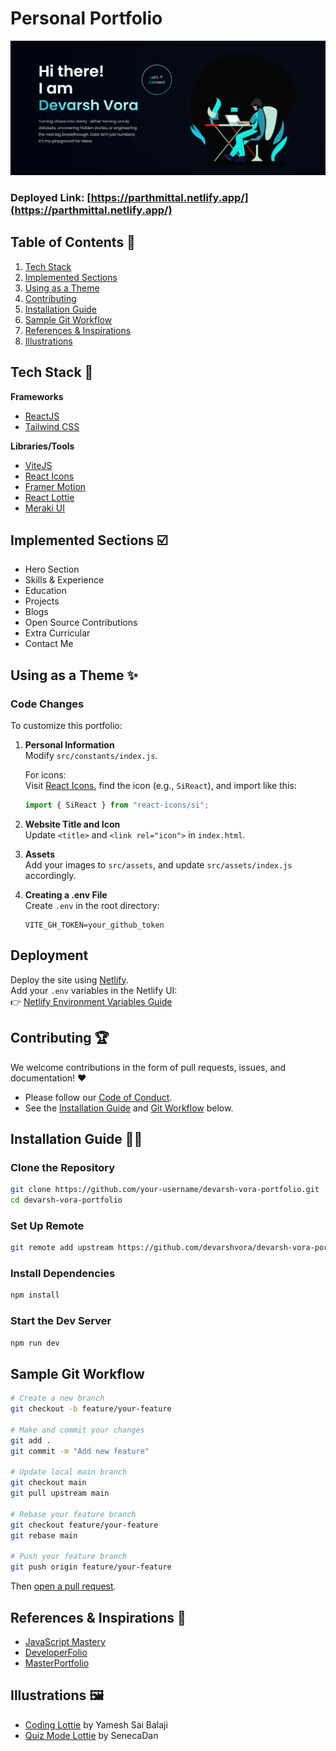 # Personal Portfolio

![Portfolio Screenshot](./Header.png)

### Deployed Link: [https://parthmittal.netlify.app/](https://parthmittal.netlify.app/)

## Table of Contents 📁

1. [Tech Stack](#tech-stack)
2. [Implemented Sections](#implemented-sections)
3. [Using as a Theme](#using-as-a-theme)
4. [Contributing](#contributing)
5. [Installation Guide](#installation-guide)
6. [Sample Git Workflow](#sample-git-workflow)
7. [References & Inspirations](#references--inspirations)
8. [Illustrations](#illustrations)

## Tech Stack 🧰

**Frameworks**

- [ReactJS](https://reactjs.org/)
- [Tailwind CSS](https://tailwindcss.com/)

**Libraries/Tools**

- [ViteJS](https://vitejs.dev/)
- [React Icons](https://react-icons.github.io/react-icons)
- [Framer Motion](https://www.framer.com/motion/)
- [React Lottie](https://www.npmjs.com/package/react-lottie)
- [Meraki UI](https://merakiui.com/components/)

## Implemented Sections ☑️

- Hero Section  
- Skills & Experience  
- Education  
- Projects  
- Blogs  
- Open Source Contributions  
- Extra Curricular  
- Contact Me

## Using as a Theme ✨

### Code Changes

To customize this portfolio:

1. **Personal Information**  
   Modify `src/constants/index.js`.  

   For icons:  
   Visit [React Icons](https://react-icons.github.io/react-icons/search), find the icon (e.g., `SiReact`), and import like this:

   ```js
   import { SiReact } from "react-icons/si";
   ```

2. **Website Title and Icon**  
   Update `<title>` and `<link rel="icon">` in `index.html`.

3. **Assets**  
   Add your images to `src/assets`, and update `src/assets/index.js` accordingly.

4. **Creating a .env File**  
   Create `.env` in the root directory:

   ```env
   VITE_GH_TOKEN=your_github_token
   ```

## Deployment

Deploy the site using [Netlify](https://docs.netlify.com/).  
Add your `.env` variables in the Netlify UI:  
👉 [Netlify Environment Variables Guide](https://docs.netlify.com/environment-variables/get-started/#site-environment-variables)

## Contributing 🏆

We welcome contributions in the form of pull requests, issues, and documentation! ❤️

- Please follow our [Code of Conduct](https://github.com/devarshvora/devarsh-vora-portfolio/blob/main/CODE_OF_CONDUCT.md).
- See the [Installation Guide](#installation-guide) and [Git Workflow](#sample-git-workflow) below.

## Installation Guide 🧑‍💻

### Clone the Repository

```bash
git clone https://github.com/your-username/devarsh-vora-portfolio.git
cd devarsh-vora-portfolio
```

### Set Up Remote

```bash
git remote add upstream https://github.com/devarshvora/devarsh-vora-portfolio.git
```

### Install Dependencies

```bash
npm install
```

### Start the Dev Server

```bash
npm run dev
```

## Sample Git Workflow

```bash
# Create a new branch
git checkout -b feature/your-feature

# Make and commit your changes
git add .
git commit -m "Add new feature"

# Update local main branch
git checkout main
git pull upstream main

# Rebase your feature branch
git checkout feature/your-feature
git rebase main

# Push your feature branch
git push origin feature/your-feature
```

Then [open a pull request](https://github.com/devarshvora/devarsh-vora-portfolio/pulls).

## References & Inspirations 👏

- [JavaScript Mastery](https://youtu.be/_oO4Qi5aVZs)
- [DeveloperFolio](https://developerfolio.js.org/)
- [MasterPortfolio](https://github.com/ashutosh1919/masterPortfolio)

## Illustrations 🖼️

- [Coding Lottie](https://lottiefiles.com/90189-coding) by Yamesh Sai Balaji  
- [Quiz Mode Lottie](https://lottiefiles.com/92377-quiz-mode) by SenecaDan

